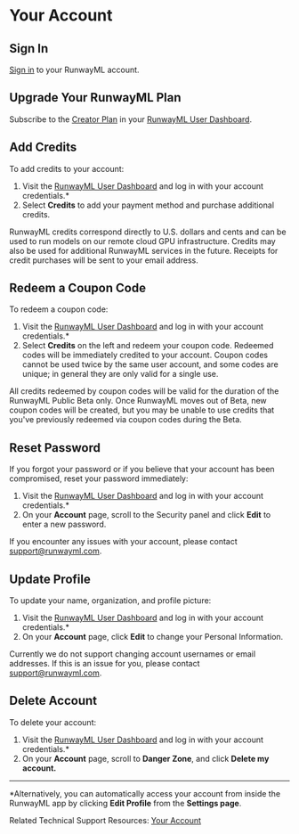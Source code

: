 # Your Account

## Sign In
[Sign in](https://account.runwayml.com/) to your RunwayML account.

## Upgrade Your RunwayML Plan
Subscribe to the [Creator Plan](https://support.runwayml.com/en/articles/3000086-how-much-does-runwayml-cost) in your [RunwayML User Dashboard](https://account.runwayml.com/).

## Add Credits
To add credits to your account:
1. Visit the [RunwayML User Dashboard](https://account.runwayml.com/) and log in with your account credentials.* 
1. Select **Credits** to add your payment method and purchase additional credits.

RunwayML credits correspond directly to U.S. dollars and cents and can be used to run models on our remote cloud GPU infrastructure. Credits may also be used for additional RunwayML services in the future. Receipts for credit purchases will be sent to your email address.

## Redeem a Coupon Code
To redeem a coupon code:
1. Visit the [RunwayML User Dashboard](https://account.runwayml.com/) and log in with your account credentials.* 
1. Select **Credits** on the left and redeem your coupon code. Redeemed codes will be immediately credited to your account. Coupon codes cannot be used twice by the same user account, and some codes are unique; in general they are only valid for a single use.

All credits redeemed by coupon codes will be valid for the duration of the RunwayML Public Beta only. Once RunwayML moves out of Beta, new coupon codes will be created, but you may be unable to use credits that you've previously redeemed via coupon codes during the Beta.

## Reset Password
If you forgot your password or if you believe that your account has been compromised, reset your password immediately:

1. Visit the [RunwayML User Dashboard](https://account.runwayml.com/) and log in with your account credentials.*
2. On your **Account** page, scroll to the Security panel and click **Edit** to enter a new password.

If you encounter any issues with your account, please contact [support@runwayml.com](mailto:support@runwayml.com).

## Update Profile
To update your name, organization, and profile picture:
1. Visit the [RunwayML User Dashboard](https://account.runwayml.com/) and log in with your account credentials.*
2. On your **Account** page, click **Edit** to change your Personal Information.

Currently we do not support changing account usernames or email addresses. If this is an issue for you, please contact [support@runwayml.com](mailto:support@runwayml.com).
	
## Delete Account
To delete your account: 
1. Visit the [RunwayML User Dashboard](https://account.runwayml.com/) and log in with your account credentials.*
2. On your **Account** page, scroll to **Danger Zone**, and click **Delete my account.** 

---
 &ast;Alternatively, you can automatically access your account from inside the RunwayML app by clicking **Edit Profile** from the **Settings page**.

 Related Technical Support Resources: [Your Account](https://support.runwayml.com/en/collections/1765936-your-account)
